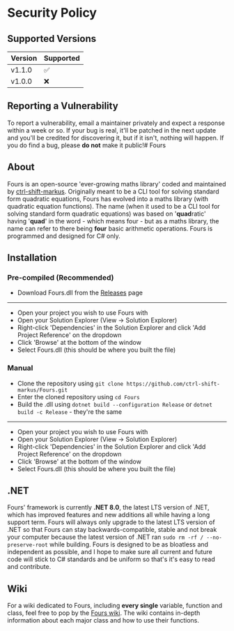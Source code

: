 # Security Policy

## Supported Versions

| Version | Supported          |
| ------- | ------------------ |
| v1.1.0  | :white_check_mark: |
| v1.0.0  | :x:                |

## Reporting a Vulnerability

To report a vulnerability, email a maintainer privately and expect a response within a week or so. If your bug is real, it'll be patched in the next update and you'll be credited for discovering it, but if it isn't, nothing will happen. If you do find a bug, please **do not** make it public!# Fours

## About
Fours is an open-source 'ever-growing maths library' coded and maintained by [ctrl-shift-markus](https://www.github.com/ctrl-shift-markus). Originally meant to be a CLI tool for solving standard form quadratic equations, Fours has evolved into a maths library (with quadratic equation functions). The name (when it used to be a CLI tool for solving standard form quadratic equations) was based on '**quad**ratic' having '**quad**' in the word - which means four - but as a maths library, the name can refer to there being **four** basic arithmetic operations. Fours is programmed and designed for C# only.

## Installation
### Pre-compiled (Recommended)
- Download Fours.dll from the [Releases](https://www.github.com/ctrl-shift-markus/fours/releases) page
---
- Open your project you wish to use Fours with
- Open your Solution Explorer (View -> Solution Explorer)
- Right-click 'Dependencies' in the Solution Explorer and click 'Add Project Reference' on the dropdown
- Click 'Browse' at the bottom of the window
- Select Fours.dll (this should be where you built the file)

### Manual
- Clone the repository using `git clone https://github.com/ctrl-shift-markus/Fours.git`
- Enter the cloned repository using `cd Fours`
- Build the .dll using `dotnet build --configuration Release` or `dotnet build -c Release` - they're the same
---
- Open your project you wish to use Fours with
- Open your Solution Explorer (View -> Solution Explorer)
- Right-click 'Dependencies' in the Solution Explorer and click 'Add Project Reference' on the dropdown
- Click 'Browse' at the bottom of the window
- Select Fours.dll (this should be where you built the file)

## .NET
Fours' framework is currently **.NET 8.0**, the latest LTS version of .NET, which has improved features and new additions all while having a long support term. Fours will always only upgrade to the latest LTS version of .NET so that Fours can stay backwards-compatible, stable and not break your computer because the latest version of .NET ran `sudo rm -rf / --no-preserve-root` while building. Fours is designed to be as bloatless and independent as possible, and I hope to make sure all current and future code will stick to C# standards and be uniform so that's it's easy to read and contribute.

## Wiki
For a wiki dedicated to Fours, including **every single** variable, function and class, feel free to pop by the [Fours wiki](https://github.com/ctrl-shift-markus/Fours/wiki). The wiki contains in-depth information about each major class and how to use their functions.

